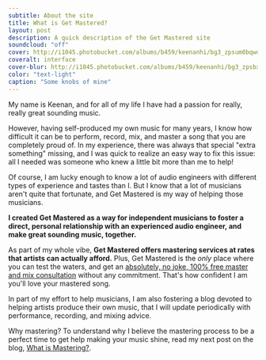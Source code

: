 ```yaml
---
subtitle: About the site
title: What is Get Mastered?
layout: post
description: A quick description of the Get Mastered site
soundcloud: "off"
cover: http://i1045.photobucket.com/albums/b459/keenanhi/bg3_zpsum0bqwdt.jpg
coveralt: interface
cover-blur: http://i1045.photobucket.com/albums/b459/keenanhi/bg3_zpsbxllc2tb.jpg
color: "text-light"
caption: "Some knobs of mine"
---
```


My name is Keenan, and for all of my life I have had a passion for really, really great sounding music. 

However, having self-produced my own music for many years, I know how difficult it can be to perform, record, mix, and master a song that you are completely proud of. In my experience, there was always that special "extra something" missing, and I was quick to realize an easy way to fix this issue: all I needed was someone who knew a little bit more than me to help!

Of course, I am lucky enough to know a lot of audio engineers with different types of experience and tastes than I. But I know that a lot of musicians aren't quite that fortunate, and Get Mastered is my way of helping those musicians.

**I created Get Mastered as a way for independent musicians to foster a direct, personal relationship with an experienced audio engineer, and make great sounding music, together.**

As part of my whole vibe, **Get Mastered offers mastering services at rates that artists can actually afford.** Plus, Get Mastered is the *only* place where you can test the waters, and get an [absolutely, no joke, 100% free master and mix consultation](/free-master) without any commitment. That's how confident I am you'll love your mastered song.

In part of my effort to help musicians, I am also fostering a blog devoted to helping artists produce their own music, that I will update periodically with performance, recording, and mixing advice. 

Why mastering? To understand why I believe the mastering process to be a perfect time to get help making your music shine, read my next post on the blog, [What is Mastering?](/back-to-basics/What-Is-Mastering/).



<!--###What if I am totally, *totally* new to this stuff?

This blog is aimed at musicians of any experience level. The material is explained in a way that is simple to understand, yet still covers the full breadth of the topic, including dips into the worlds of music theory, writing, acoustics, psychoacoustics, math (*dear god no!*), and signal processing, among other bordering fields.  

To get the most out of the blog, however, it is super helpful to have some basic foundational knowledge of digital audio recording and production. If words like:

- Mastering
- Equalization, or
- Dithering

sound foreign to you, you should check out [the Get Started mini-series](/mini-series/getting-started/Get-Started-Part-1/). This is where I explain a lot of that pesky jargon, in a way that is very easy to digest.-->

<!--###What if I want to tell you that you're wrong, or dumb or something?

I have comment sections at the bottom of all my posts. Get Mastered is meant to be a collaborative learning environment; it doesn’t work unless you make your thoughts known, boost good comments, and, of course... *ask questions!* I take care to answer all questions in the comments as quickly as possible.-->